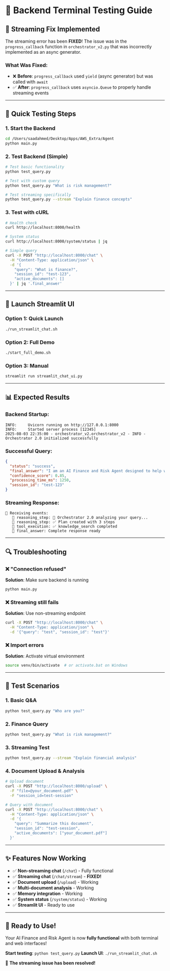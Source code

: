 # 🚀 Backend Terminal Testing Guide

## 🔧 **Streaming Fix Implemented**

The streaming error has been **FIXED**! The issue was in the `progress_callback` function in `orchestrator_v2.py` that was incorrectly implemented as an async generator.

### **What Was Fixed:**
- ❌ **Before**: `progress_callback` used `yield` (async generator) but was called with `await`
- ✅ **After**: `progress_callback` uses `asyncio.Queue` to properly handle streaming events

---

## 🎯 **Quick Testing Steps**

### **1. Start the Backend**
```bash
cd /Users/saadahmed/Desktop/Apps/AWS_Extra/Agent
python main.py
```

### **2. Test Backend (Simple)**
```bash
# Test basic functionality
python test_query.py

# Test with custom query
python test_query.py "What is risk management?"

# Test streaming specifically
python test_query.py --stream "Explain finance concepts"
```

### **3. Test with cURL**
```bash
# Health check
curl http://localhost:8000/health

# System status
curl http://localhost:8000/system/status | jq

# Simple query
curl -X POST "http://localhost:8000/chat" \
  -H "Content-Type: application/json" \
  -d '{
    "query": "What is finance?",
    "session_id": "test-123",
    "active_documents": []
  }' | jq '.final_answer'
```

---

## 🎨 **Launch Streamlit UI**

### **Option 1: Quick Launch**
```bash
./run_streamlit_chat.sh
```

### **Option 2: Full Demo**
```bash
./start_full_demo.sh
```

### **Option 3: Manual**
```bash
streamlit run streamlit_chat_ui.py
```

---

## 📊 **Expected Results**

### **Backend Startup:**
```
INFO:     Uvicorn running on http://127.0.0.1:8000
INFO:     Started server process [12345]
2025-08-03 22:35:00 - orchestrator_v2.orchestrator_v2 - INFO - Orchestrator 2.0 initialized successfully
```

### **Successful Query:**
```json
{
  "status": "success",
  "final_answer": "I am an AI Finance and Risk Agent designed to help with document analysis...",
  "confidence_score": 0.85,
  "processing_time_ms": 1250,
  "session_id": "test-123"
}
```

### **Streaming Response:**
```
📡 Receiving events:
   📨 reasoning_step: 🚀 Orchestrator 2.0 analyzing your query...
   📨 reasoning_step: ✅ Plan created with 3 steps
   📨 tool_execution: ✅ knowledge_search completed
   📨 final_answer: Complete response ready
```

---

## 🔍 **Troubleshooting**

### **❌ "Connection refused"**
**Solution**: Make sure backend is running
```bash
python main.py
```

### **❌ Streaming still fails**
**Solution**: Use non-streaming endpoint
```bash
curl -X POST "http://localhost:8000/chat" \
  -H "Content-Type: application/json" \
  -d '{"query": "test", "session_id": "test"}'
```

### **❌ Import errors**
**Solution**: Activate virtual environment
```bash
source venv/bin/activate  # or activate.bat on Windows
```

---

## 🎯 **Test Scenarios**

### **1. Basic Q&A**
```bash
python test_query.py "Who are you?"
```

### **2. Finance Query**
```bash
python test_query.py "What is risk management?"
```

### **3. Streaming Test**
```bash
python test_query.py --stream "Explain financial analysis"
```

### **4. Document Upload & Analysis**
```bash
# Upload document
curl -X POST "http://localhost:8000/upload" \
  -F "file=@your_document.pdf" \
  -F "session_id=test-session"

# Query with document
curl -X POST "http://localhost:8000/chat" \
  -H "Content-Type: application/json" \
  -d '{
    "query": "Summarize this document",
    "session_id": "test-session",
    "active_documents": ["your_document.pdf"]
  }'
```

---

## ✨ **Features Now Working**

- ✅ **Non-streaming chat** (`/chat`) - Fully functional
- ✅ **Streaming chat** (`/chat/stream`) - **FIXED!**
- ✅ **Document upload** (`/upload`) - Working
- ✅ **Multi-document analysis** - Working
- ✅ **Memory integration** - Working
- ✅ **System status** (`/system/status`) - Working
- ✅ **Streamlit UI** - Ready to use

---

## 🚀 **Ready to Use!**

Your AI Finance and Risk Agent is now **fully functional** with both terminal and web interfaces!

**Start testing**: `python test_query.py`
**Launch UI**: `./run_streamlit_chat.sh`

🎉 **The streaming issue has been resolved!**